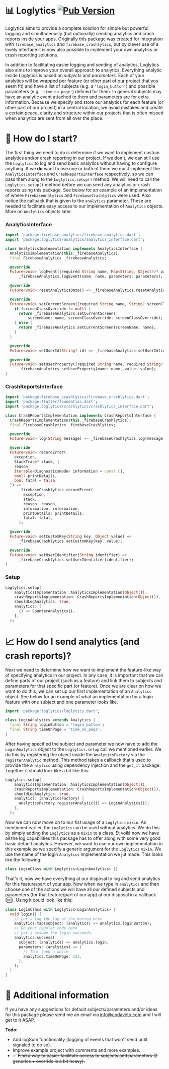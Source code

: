 # 📊 Loglytics [![Pub Version](https://img.shields.io/pub/v/loglytics)](https://pub.dev/packages/loglytics)

Loglytics aims to provide a complete solution for simple but powerful logging and simultaneously (but optionally) sending analytics and crash reports inside your apps. Originally this package was created for integration with `firebase_analytics` and `firebase_crashlytics`, but by clever use of a lovely interface it is now also possible to implement your own analytics or crash reporting solutions.

In addition to facilitating easier logging and sending of analytics, Loglytics also aims to improve your overall approach to analytics. Everything analytic inside Loglytics is based on *subjects* and *parameters*. Each of your analytics will be wrapped per feature (or other part of our project that you seem fit) and have a list of subjects (e.g. a `'login_button'`) and possible parameters (e.g. `'time_on_page'`) defined for them. In general subjects may have an analytic event attached to them and parameters are for extra information. Because we specify and store our analytics for each feature (or other part of our project) in a central location, we avoid mistakes and create a certain peace, clarity and structure within our projects that is often missed when analytics are sent from all over the place.

# 🔎 How do I start?

The first thing we need to do is determine if we want to implement custom analytics and/or crash reporting in our project. If we don't, we can still use the `Loglytics` to log and send basic analytics without having to configure anything. If we **do** want to use one or both of them we must implement the `AnalyticsInterface` and `CrashReportsInterface` respectively, so we can pass them along to the `Loglytics.setup()` method. We will need to call the `Loglytics.setup()` method before we can send any analytics or crash reports using this package. See below for an example of an implementation of where `FirebaseAnalytics` and `FirebaseCrashlytics` were used. Also notice the callback that is given to the `analytics` parameter. These are needed to facilitate easy access to our implementation of `Analytics` objects. More on `Analytics` objects later. 

### AnalyticsInterface

```dart
import 'package:firebase_analytics/firebase_analytics.dart';
import 'package:loglytics/analytics/analytics_interface.dart';

class AnalyticsImplementation implements AnalyticsInterface {
  AnalyticsImplementation(this._firebaseAnalytics);
  final FirebaseAnalytics _firebaseAnalytics;

  @override
  Future<void> logEvent({required String name, Map<String, Object?>? parameters}) =>
      _firebaseAnalytics.logEvent(name: name, parameters: parameters);

  @override
  Future<void> resetAnalyticsData() => _firebaseAnalytics.resetAnalyticsData();

  @override
  Future<void> setCurrentScreen({required String name, String? screenClassOverride}) {
    if (screenClassOverride != null) {
      return _firebaseAnalytics.setCurrentScreen(
          screenName: name, screenClassOverride: screenClassOverride);
    } else {
      return _firebaseAnalytics.setCurrentScreen(screenName: name);
    }
  }

  @override
  Future<void> setUserId(String? id) => _firebaseAnalytics.setUserId(id);

  @override
  Future<void> setUserProperty({required String name, required String? value}) =>
      _firebaseAnalytics.setUserProperty(name: name, value: value);
}
```

### CrashReportsInterface

```dart
import 'package:firebase_crashlytics/firebase_crashlytics.dart';
import 'package:flutter/foundation.dart';
import 'package:loglytics/crashlytics/crashlytics_interface.dart';

class CrashReportsImplementation implements CrashReportsInterface {
  CrashReportsImplementation(this._firebaseCrashlytics);
  final FirebaseCrashlytics _firebaseCrashlytics;

  @override
  Future<void> log(String message) => _firebaseCrashlytics.log(message);

  @override
  Future<void> recordError(
    exception,
    StackTrace? stack, {
    reason,
    Iterable<DiagnosticsNode> information = const [],
    bool? printDetails,
    bool fatal = false,
  }) =>
      _firebaseCrashlytics.recordError(
        exception,
        stack,
        reason: reason,
        information: information,
        printDetails: printDetails,
        fatal: fatal,
      );

  @override
  Future<void> setCustomKey(String key, Object value) =>
      _firebaseCrashlytics.setCustomKey(key, value);

  @override
  Future<void> setUserIdentifier(String identifier) =>
      _firebaseCrashlytics.setUserIdentifier(identifier);
}
```

### Setup

```dart
Loglytics.setup(
    analyticsImplementation: AnalyticsImplementation(Object()),
    crashReportsImplementation: CrashReportsImplementation(Object()),
    shouldLogAnalytics: true,
    analytics: [
      () => CounterAnalytics(),
    ],
  );
```

# 📈 How do I send analytics (and crash reports)?

Next we need to determine how we want to implement the feature-like way of specifying analytics in our project. In any case, it is important that we can define parts of our project (such as a feature) and link them to subjects and parameters for that specific part (or feature). Once we are clear on how we want to do this, we can set up our first implementation of an `Analytics` object. See below for an example of what an implementation for a login feature with one subject and one parameter looks like.

```dart
import 'package:loglytics/loglytics.dart';

class LoginAnalytics extends Analytics {
  final String loginButton = 'login_button';
  final String timeOnPage = 'time_on_page';
}
```


After having specified the subject and parameter we now have to add the `LoginAnalytics` object to the `Loglytics.setup` call we mentioned earlier. We do this by registering the object inside the `AnalyticsFactory` via the `registerAnalytic` method. This method takes a callback that's used to provide the `Analytics` using dependency injection and the `get_it` package. Together it should look like a bit like this:

```dart
Loglytics.setup(
    analyticsImplementation: AnalyticsImplementation(Object()),
    crashReportsImplementation: CrashReportsImplementation(Object()),
    shouldLogAnalytics: true,
    analytics: (analyticsFactory) {
      analyticsFactory.registerAnalytic(() => LoginAnalytics());
    },
  );
```

Now we can now move on to our fist usage of a `Loglytics` `mixin`. As mentioned earlier, the `Loglytics` can be used without analytics. We do this by simply adding the `Loglytics` as a `mixin` to a class. Et voilá now we have all the log capabilities this package has to offer along with some very good basic default analytics. However, we want to use our own implementation in this example so we specify a generic argument for the `Loglytics` `mixin`. We use the name of the login `Analytics` implementation we jut made. This looks like the following:

```dart
class LoginClass with Loglytics<LoginAnalytics> {}
```

That's it, now we have everything at our disposal to log and send analytics for this feature/part of your app. Now when we type in `analytics` and then choose one of the actions we will have all our defined subjects and parameters (for that feature/part of our app) at our disposal in a callback (🆒). Using it could look like this:

```dart
class LoginClass with Loglytics<LoginAnalytics> {
  void login() {
    // Let's log the tap of the button here.
    analytics.tap(subject: (analytics) => analytics.loginButton);
    // Do your regular code here.
    // Let's assume the login succeeds.
    analytics.success(
      subject: (analytics) => analytics.login,
      parameters: (analytics) => {
        // That took a while
        analytics.timeOnPage: 123,
      },
    );
  }
}
```

# 🥑 Additional information

If you have any suggestions for default subjects/parameters and/or ideas for this package please send me an email via info@codaveto.com and I will get to it ASAP.

**Todo:**

- Add logSum functionality (logging of events that won't send until signaled to do so).  
- Improve example project with comments and more examples.
- ✅ ~~Find a way to easier facilitate access to subjects and parameters (2 generics + override is a bit heavy).~~
